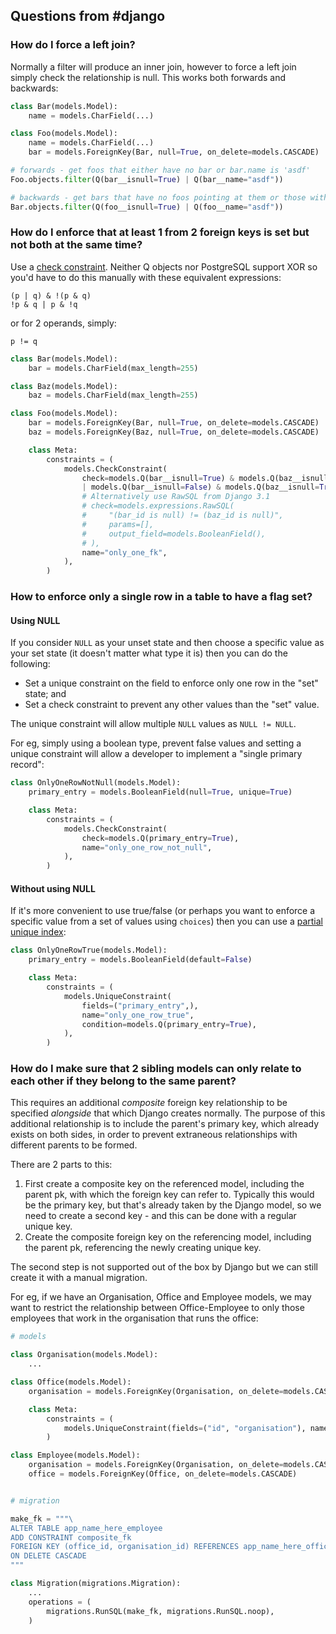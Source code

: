 ## Questions from #django

### How do I force a left join?

Normally a filter will produce an inner join, however to force a left join simply check the relationship is null.  This works both forwards and backwards:

```python
class Bar(models.Model):
    name = models.CharField(...)

class Foo(models.Model):
    name = models.CharField(...)
    bar = models.ForeignKey(Bar, null=True, on_delete=models.CASCADE)

# forwards - get foos that either have no bar or bar.name is 'asdf'
Foo.objects.filter(Q(bar__isnull=True) | Q(bar__name="asdf"))

# backwards - get bars that have no foos pointing at them or those with foo.name is 'asdf'
Bar.objects.filter(Q(foo__isnull=True) | Q(foo__name="asdf"))
```

### How do I enforce that at least 1 from 2 foreign keys is set but not both at the same time?

Use a [check constraint](https://docs.djangoproject.com/en/3.1/ref/models/constraints/#checkconstraint). Neither Q objects nor PostgreSQL support XOR so you'd have to do this manually with these equivalent expressions:

```
(p | q) & !(p & q)
!p & q | p & !q
```

or for 2 operands, simply:

```
p != q
```

```python 
class Bar(models.Model):
    bar = models.CharField(max_length=255)

class Baz(models.Model):
    baz = models.CharField(max_length=255)

class Foo(models.Model):
    bar = models.ForeignKey(Bar, null=True, on_delete=models.CASCADE)
    baz = models.ForeignKey(Baz, null=True, on_delete=models.CASCADE)

    class Meta:
        constraints = (
            models.CheckConstraint(
                check=models.Q(bar__isnull=True) & models.Q(baz__isnull=False)
                | models.Q(bar__isnull=False) & models.Q(baz__isnull=True),
                # Alternatively use RawSQL from Django 3.1
                # check=models.expressions.RawSQL(
                #     "(bar_id is null) != (baz_id is null)",
                #     params=[],
                #     output_field=models.BooleanField(),
                # ),
                name="only_one_fk",
            ),
        )
```

### How to enforce only a single row in a table to have a flag set?

#### Using NULL
If you consider `NULL` as your unset state and then choose a specific value as your set state (it doesn't matter what type it is) then you can do the following:
* Set a unique constraint on the field to enforce only one row in the "set" state; and
* Set a check constraint to prevent any other values than the "set" value.

The unique constraint will allow multiple `NULL` values as `NULL != NULL`.

For eg, simply using a boolean type, prevent false values and setting a unique constraint will allow a developer to implement a "single primary record":
```python
class OnlyOneRowNotNull(models.Model):
    primary_entry = models.BooleanField(null=True, unique=True)

    class Meta:
        constraints = (
            models.CheckConstraint(
                check=models.Q(primary_entry=True),
                name="only_one_row_not_null",
            ),
        )
```

#### Without using NULL
If it's more convenient to use true/false (or perhaps you want to enforce a specific value from a set of values using `choices`) then you can use a [partial unique index](https://docs.djangoproject.com/en/dev/ref/models/constraints/#condition):

```python
class OnlyOneRowTrue(models.Model):
    primary_entry = models.BooleanField(default=False)

    class Meta:
        constraints = (
            models.UniqueConstraint(
                fields=("primary_entry",),
                name="only_one_row_true",
                condition=models.Q(primary_entry=True),
            ),
        )
```

### How do I make sure that 2 sibling models can only relate to each other if they belong to the same parent?

This requires an additional _composite_ foreign key relationship to be specified _alongside_ that which Django creates normally. The purpose of this additional relationship is to include the parent's primary key, which already exists on both sides, in order to prevent extraneous relationships with different parents to be formed.

There are 2 parts to this:

1. First create a composite key on the referenced model, including the parent pk, with which the foreign key can refer to.  Typically this would be the primary key, but that's already taken by the Django model, so we need to create a second key - and this can be done with a regular unique key.
2. Create the composite foreign key on the referencing model, including the parent pk, referencing the newly creating unique key.

The second step is not supported out of the box by Django but we can still create it with a manual migration.

For eg, if we have an Organisation, Office and Employee models, we may want to restrict the relationship between Office-Employee to only those employees that work in the organisation that runs the office:

```python
# models

class Organisation(models.Model):
    ...

class Office(models.Model):
    organisation = models.ForeignKey(Organisation, on_delete=models.CASCADE)

    class Meta:
        constraints = (
            models.UniqueConstraint(fields=("id", "organisation"), name="composite_pk"),
        )

class Employee(models.Model):
    organisation = models.ForeignKey(Organisation, on_delete=models.CASCADE)
    office = models.ForeignKey(Office, on_delete=models.CASCADE)


# migration

make_fk = """\
ALTER TABLE app_name_here_employee
ADD CONSTRAINT composite_fk
FOREIGN KEY (office_id, organisation_id) REFERENCES app_name_here_office (id, organisation_id)
ON DELETE CASCADE
"""

class Migration(migrations.Migration):
    ...
    operations = (
        migrations.RunSQL(make_fk, migrations.RunSQL.noop),
    )
```

